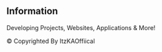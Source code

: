 ## Information

Developing Projects, Websites, Applications & More!

©️ Copyrighted By ItzKAOffiical



